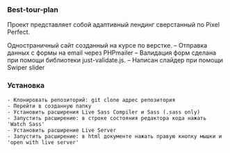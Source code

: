 
### Best-tour-plan

Проект представляет собой адаптивный лендинг сверстанный по Pixel Perfect.

Одностраничный сайт созданный на курсе по верстке.
– Отправка данных с формы на email через PHPmailer
– Валидация форм сделана при помощи библиотеки just-validate.js.
– Написан слайдер при помощи Swiper slider

### Установка

    - Клонировать репозиторий: git clone адрес репозитория
    - Перейти в созданную папку
    - Установить расширения Live Sass Compiler и Sass (.sass only)
    - Запустить расширение: в строке состояния редактора кода нажать 'Watch Sass' 
    - Установить расширениe Live Server
    - Запустить расширение: в html документе нажать правую кнопку мышки и 'open with live server'
